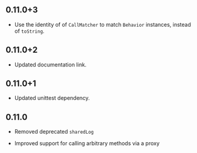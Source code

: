 ## 0.11.0+3

* Use the identity of of `CallMatcher` to match `Behavior` instances, instead 
  of `toString`.

## 0.11.0+2

* Updated documentation link.

## 0.11.0+1

* Updated unittest dependency.

## 0.11.0

 * Removed deprecated `sharedLog`

 * Improved support for calling arbitrary methods via a proxy
